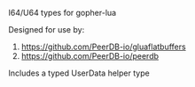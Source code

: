 I64/U64 types for gopher-lua

Designed for use by:
1. https://github.com/PeerDB-io/gluaflatbuffers
1. https://github.com/PeerDB-io/peerdb

Includes a typed UserData helper type